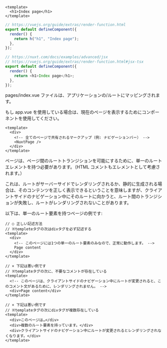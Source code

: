 ```vue [pages/index.vue]
<template>
  <h1>Index page</h1>
</template>
```

```ts [pages/index.ts]
// https://vuejs.org/guide/extras/render-function.html
export default defineComponent({
  render() {
    return h("h1", "Index page");
  },
});
```

```ts [pages/index.tsx]
// https://nuxt.com/docs/examples/advanced/jsx
// https://vuejs.org/guide/extras/render-function.html#jsx-tsx
export default defineComponent({
  render() {
    return <h1>Index page</h1>;
  },
});
```

pages/index.vue ファイルは、アプリケーションの/ルートにマッピングされます。

もし app.vue を使用している場合は、現在のページを表示するために<NuxtPage/>コンポーネントを使用してください。

```vue [app.vue]
<template>
  <div>
    <!-- 全てのページで共有されるマークアップ（例: ナビゲーションバー） -->
    <NuxtPage />
  </div>
</template>
```

ページは、ページ間のルートトランジションを可能にするために、単一のルートエレメントを持つ必要があります。（HTML コメントもエレメントとして考慮されます。）

これは、ルートがサーバーサイドでレンダリングされるか、静的に生成される場合は、そのコンテンツを正しく表示できるということを意味しますが、クライアントサイドのナビゲーション中にそのルートに向かうと、ルート間のトランジションが失敗し、ルートがレンダリングされないことがあります。

以下は、単一のルート要素を持つページの例です:

```vue [pages/working.vue]
// ○ 正しい記述方法 
// ※templeteタグの次はdivタグを必ず記述する
<template>
  <div>
    <!-- このページには1つの単一のルート要素のみなので、正常に動作します。 -->
    Page content
  </div>
</template>
```

```vue [pages/bad-1.vue]
// × 下記は悪い例です 
// ※templateタグの次に、不要なコメントが存在している
<template>
  <!-- このページは、クライアントサイドのナビゲーション中にルートが変更されると、このコメント文があるために、レンダリングされません。 -->
  <div>Page content</div>
</template>
```

```vue [pages/bad-2.vue]
// × 下記は悪い例です 
// ※templateタグの次にdivタグが複数存在している
<template>
  <div>このページは…</div>
  <div>複数のルート要素を持っています。</div>
  <div>クライアントサイドのナビゲーション中にルートが変更されるとレンダリングされなくなります。</div>
</template>
```
